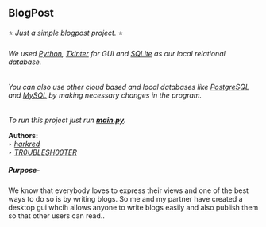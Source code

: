 ## BlogPost
⭐ *Just a simple blogpost project.* ⭐
###### We used [Python](https://www.python.org/), [Tkinter](https://docs.python.org/3/library/tkinter.html) for GUI and [SQLite](https://www.sqlite.org/) as our local relational database.
###### You can also use other cloud based and local databases like [PostgreSQL](https://www.postgresql.org/) and [MySQL](https://www.mysql.com/) by making necessary changes in the program.

*To run this project just run **[main.py](https://github.com/harkred/BlogPost/blob/master/main.py)**.*

**Authors:**
<br /> ‣ *[harkred](https://github.com/harkred)
<br /> ‣ [TR0UBLESH00TER](https://github.com/TR0UBLESH00TER)*

##### Purpose-
We know that everybody loves to  express their views and one of the best ways to do so is by writing blogs. So me and my partner have created a desktop gui whcih allows anyone to write blogs easily and also publish them so that other users can read..
